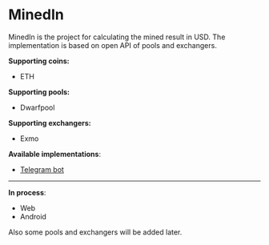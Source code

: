 # MinedIn
MinedIn is the project for calculating the mined result in USD. The implementation is based on open API of pools and exchangers.

<b>Supporting coins:</b>
- ETH

<b>Supporting pools:</b>
- Dwarfpool

<b>Supporting exchangers:</b>
- Exmo

<b>Available implementations</b>:
- <a href="https://t.me/MinedInBot">Telegram bot</a>
---
<b>In process</b>:
- Web
- Android

Also some pools and exchangers will be added later.
